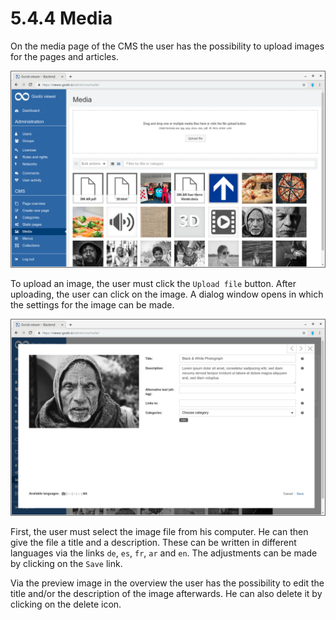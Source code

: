 # 5.4.4 Media

On the media page of the CMS the user has the possibility to upload images for the pages and articles.

![](../../.gitbook/assets/5.2.5.png)

To upload an image, the user must click the `Upload file` button. After uploading, the user can click on the image. A dialog window opens in which the settings for the image can be made.

![](../../.gitbook/assets/5.2.5-1.png)

First, the user must select the image file from his computer. He can then give the file a title and a description. These can be written in different languages via the links `de`, `es`, `fr`, `ar` and `en`. The adjustments can be made by clicking on the `Save` link. 

Via the preview image in the overview the user has the possibility to edit the title and/or the description of the image afterwards. He can also delete it by clicking on the delete icon.

